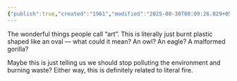 ```yaml
---
{"publish":true,"created":"1961","modified":"2025-08-30T08:09:26.829+05:30","cssclasses":""}
---
```



The wonderful things people call “art”. This is literally just burnt plastic shaped like an oval — what could it mean? An owl? An eagle? A malformed gorilla?

Maybe this is just telling us we should stop polluting the environment and burning waste? Either way, this is definitely related to literal fire.
